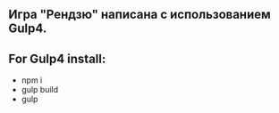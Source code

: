 ## Игра "Рендзю" написана с использованием Gulp4.

## For Gulp4 install:
- npm i
- gulp build
- gulp